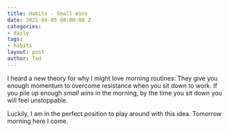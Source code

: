 ```yaml
---
title: Habits - Small Wins
date: 2021-04-05 00:00:00 Z
categories:
- daily
tags:
- habits
layout: post
author: Ted
---
```


I heard a new theory for why I might love morning routines: They give you enough momentum to overcome resistance when you sit down to work. If you pile up enough _small wins_ in the morning, by the time you sit down you will feel unstoppable. 

Luckily, I am in the perfect position to play around with this idea. Tomorrow morning here I come.
